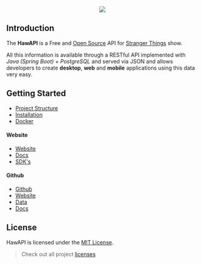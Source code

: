 <div align=center>

<img src="https://user-images.githubusercontent.com/76869974/213055418-bedc1686-b6ea-4b84-835a-28764bfc07ee.png"/>

</div>

## Introduction

The **HawAPI** is a Free and <a href="https://github.com/HawAPI/" target="_blank">Open Source</a> API for <a href="https://www.netflix.com/title/80057281" target="_blank">Stranger Things</a> show.

All this information is available through a RESTful API implemented with _Java (Spring Boot) + PostgreSQL_ and served via JSON and allows developers to create **desktop**, **web** and **mobile** applications using this data very easy.

## Getting Started

- [Project Structure](GETTING-STARTED.md#project-structure)
- [Installation](GETTING-STARTED.md#installation)
- [Docker](GETTING-STARTED.md#docker)

#### Website

- [Website](https://hawapi.theproject.id)
- [Docs](https://hawapi.theproject.id/docs)
- [SDK's](https://hawapi.theproject.id/docs/sdks)

#### Github

- [Github](https://github.com/HawAPI)
- [Website](https://github.com/HawAPI/website)
- [Data](https://github.com/HawAPI/api-data)
- [Docs](https://github.com/HawAPI/docs)

## License

HawAPI is licensed under the [MIT License](LICENSE).

> Check out all project [licenses](https://hawapi.theproject.id/docs/about#licenses)
